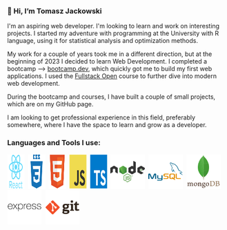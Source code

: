 ### 👋 Hi, I’m Tomasz Jackowski

I'm an aspiring web developer.
I'm looking to learn and work on interesting projects.
I started my adventure with programming at the University with R language, using it for statistical analysis and optimization methods.

My work for a couple of years took me in a different direction, but at the beginning of 2023 I decided to learn Web Development. I completed a bootcamp --> 
<a href="https://www.fullstack.open/" target="_blank">bootcamp.dev</a>, which quickly got me to build my first web applications. I used the <a href="https://www.bootcamp.dev/" target="_blank">Fullstack Open</a> course to further dive into modern web development.

During the bootcamp and courses, I have built a couple of small projects, which are on my GitHub page.

I am looking to get professional experience in this field, preferably somewhere, where I have the space to learn and grow as a developer.

### Languages and Tools I use:
<div>
  <img src="https://github.com/devicons/devicon/blob/master/icons/react/react-original-wordmark.svg" title="React" alt="React" width="40" height="80"/>&nbsp;
  <img src="https://github.com/devicons/devicon/blob/master/icons/css3/css3-plain-wordmark.svg"  title="CSS3" alt="CSS" width="40" height="80"/>&nbsp;
  <img src="https://github.com/devicons/devicon/blob/master/icons/html5/html5-original.svg" title="HTML5" alt="HTML" width="40" height="80"/>&nbsp;
  <img src="https://github.com/devicons/devicon/blob/master/icons/javascript/javascript-original.svg" title="JavaScript" alt="JavaScript" width="40" height="80"/>&nbsp;
  <img src="https://github.com/devicons/devicon/blob/master/icons/typescript/typescript-original.svg" title="TypeScript" alt="TypeScript" width="40" height="80"/>&nbsp;
  <img src="https://github.com/devicons/devicon/blob/master/icons/nodejs/nodejs-original-wordmark.svg" title="NodeJS" alt="NodeJS" width="80" height="80"/>&nbsp;
  <img src="https://github.com/devicons/devicon/blob/master/icons/mysql/mysql-original-wordmark.svg" title="MySQL"  alt="MySQL" width="80" height="80"/>&nbsp;
  <img src="https://github.com/devicons/devicon/blob/master/icons/mongodb/mongodb-original-wordmark.svg" title="MongoDB" alt="MongoDB" width="80" height="80"/>&nbsp;
  <img src="https://github.com/devicons/devicon/blob/master/icons/express/express-original-wordmark.svg" title="Express" alt="Express" width="80" height="80"/>&nbsp;
  <img src="https://github.com/devicons/devicon/blob/master/icons/git/git-original-wordmark.svg" title="Git" **alt="Git" width="80" height="80"/>&nbsp;
</div>

<!---
tomwladjackowski/tomwladjackowski is a ✨ special ✨ repository because its `README.md` (this file) appears on your GitHub profile.
You can click the Preview link to take a look at your changes.
--->
